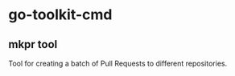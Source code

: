 # go-toolkit-cmd

## mkpr tool

Tool for creating a batch of Pull Requests to different repositories.
